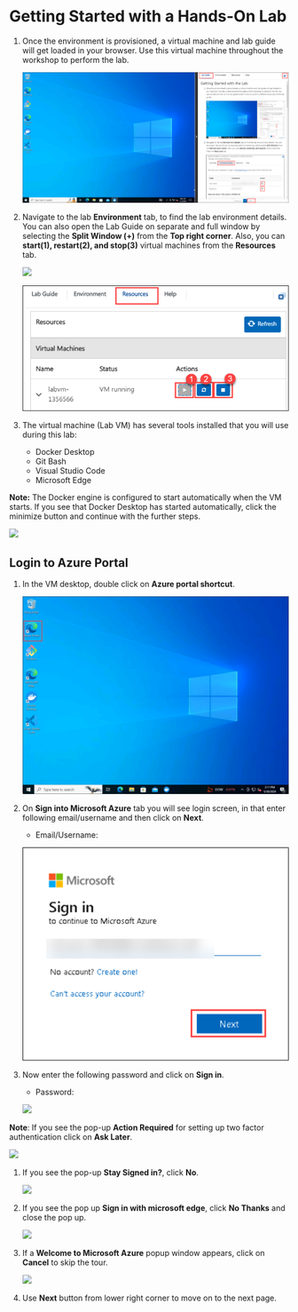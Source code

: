 # Getting Started with a Hands-On Lab

1. Once the environment is provisioned, a virtual machine and lab guide will get loaded in your browser. Use this virtual machine throughout the workshop to perform the lab. 

    ![](/Images/labvm.png)

   
1. Navigate to the lab **Environment** tab, to find the lab environment details. You can also open the Lab Guide on separate and full window by selecting the **Split Window (+)** from the **Top right corner**. Also, you can **start(1), restart(2), and stop(3)** virtual machines from the **Resources** tab.

    ![](./Images/env031.png)

   ![](./images/actions.png)

1. The virtual machine (Lab VM) has several tools installed that you will use during this lab:
    * Docker Desktop
    * Git Bash
    * Visual Studio Code
    * Microsoft Edge
  
**Note:** The Docker engine is configured to start automatically when the VM starts. If you see that Docker Desktop has started automatically, click the minimize button and continue with the further steps.

![](./images/minimize.png)

## Login to Azure Portal
1. In the VM desktop, double click on **Azure portal shortcut**.

    ![](./images/portal.png)

   
   
1. On **Sign into Microsoft Azure** tab you will see login screen, in that enter following email/username and then click on **Next**. 
   * Email/Username: <inject key="AzureAdUserEmail"></inject>

   ![](./images/signin01.png)
   
    
     
1. Now enter the following password and click on **Sign in**.
   * Password: <inject key="AzureAdUserPassword"></inject>

   ![](./images/pw01.png)

**Note**: If you see the pop-up **Action Required** for setting up two factor authentication click on **Ask Later**.

   ![](./images/asklater1.png)
       
1. If you see the pop-up **Stay Signed in?**, click **No**.

    ![](./images/stay.png)

1. If you see the pop up **Sign in with microsoft edge**, click **No Thanks** and close the pop up.

    ![](./images/nothanks.png)
   
1. If a **Welcome to Microsoft Azure** popup window appears, click on **Cancel** to skip the tour.

   ![](./images/azurewelcome.png)
   
1. Use **Next** button from lower right corner to move on to the next page.

   



